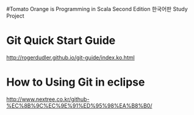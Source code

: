 #Tomato 
Orange is Programming in Scala Second Edition 한국어판 Study Project

# Git Quick Start Guide 
http://rogerdudler.github.io/git-guide/index.ko.html

# How to Using Git in eclipse
http://www.nextree.co.kr/github-%EC%8B%9C%EC%9E%91%ED%95%98%EA%B8%B0/

